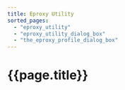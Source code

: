 ```yaml
---
title: Eproxy Utility
sorted_pages:
  - "eproxy_utility"
  - "eproxy_utility_dialog_box"
  - "the_eproxy_profile_dialog_box"
---
```

# {{page.title}}
